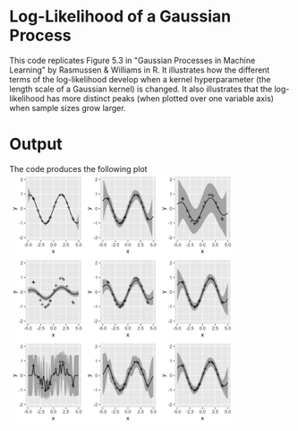 # Log-Likelihood of a Gaussian Process

This code replicates Figure 5.3 in "Gaussian Processes in Machine Learning" by Rasmussen & Williams in R. It illustrates how the different terms of the log-likelihood develop when a kernel hyperparameter (the length scale of a Gaussian kernel) is changed. It also illustrates that the log-likelihood has more distinct peaks (when plotted over one variable axis) when sample sizes grow larger.

# Output

The code produces the following plot
<img src="noisyhyper.jpg" width="400"> 
